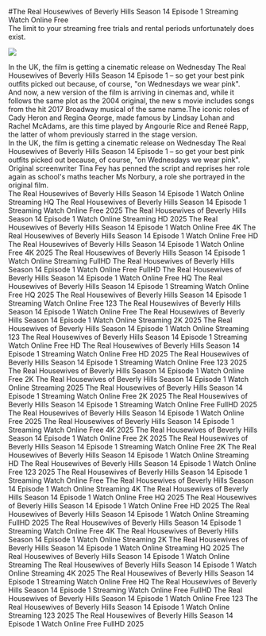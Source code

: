 #The Real Housewives of Beverly Hills Season 14 Episode 1 Streaming Watch Online Free  
The limit to your streaming free trials and rental periods unfortunately does exist.  
  
[![](https://i.imgur.com/qSNzIqt.png)](https://movie.rssnews.media/GbhUGRj.php)  
  
In the UK, the film is getting a cinematic release on Wednesday The Real Housewives of Beverly Hills Season 14 Episode 1 – so get your best pink outfits picked out because, of course, "on Wednesdays we wear pink".  
And now, a new version of the film is arriving in cinemas and, while it follows the same plot as the 2004 original, the new s movie includes songs from the hit 2017 Broadway musical of the same name.The iconic roles of Cady Heron and Regina George, made famous by Lindsay Lohan and Rachel McAdams, are this time played by Angourie Rice and Reneé Rapp, the latter of whom previously starred in the stage version.  
In the UK, the film is getting a cinematic release on Wednesday The Real Housewives of Beverly Hills Season 14 Episode 1 – so get your best pink outfits picked out because, of course, "on Wednesdays we wear pink".  
Original screenwriter Tina Fey has penned the script and reprises her role again as school's maths teacher Ms Norbury, a role she portrayed in the original film.  
The Real Housewives of Beverly Hills Season 14 Episode 1 Watch Online Streaming HQ
The Real Housewives of Beverly Hills Season 14 Episode 1 Streaming Watch Online Free 2025
The Real Housewives of Beverly Hills Season 14 Episode 1 Watch Online Streaming HD 2025
The Real Housewives of Beverly Hills Season 14 Episode 1 Watch Online Free 4K
The Real Housewives of Beverly Hills Season 14 Episode 1 Watch Online Free HD
The Real Housewives of Beverly Hills Season 14 Episode 1 Watch Online Free 4K 2025
The Real Housewives of Beverly Hills Season 14 Episode 1 Watch Online Streaming FullHD
The Real Housewives of Beverly Hills Season 14 Episode 1 Watch Online Free FullHD
The Real Housewives of Beverly Hills Season 14 Episode 1 Watch Online Free HQ
The Real Housewives of Beverly Hills Season 14 Episode 1 Streaming Watch Online Free HQ 2025
The Real Housewives of Beverly Hills Season 14 Episode 1 Streaming Watch Online Free 123
The Real Housewives of Beverly Hills Season 14 Episode 1 Watch Online Free
The Real Housewives of Beverly Hills Season 14 Episode 1 Watch Online Streaming 2K 2025
The Real Housewives of Beverly Hills Season 14 Episode 1 Watch Online Streaming 123
The Real Housewives of Beverly Hills Season 14 Episode 1 Streaming Watch Online Free HD
The Real Housewives of Beverly Hills Season 14 Episode 1 Streaming Watch Online Free HD 2025
The Real Housewives of Beverly Hills Season 14 Episode 1 Streaming Watch Online Free 123 2025
The Real Housewives of Beverly Hills Season 14 Episode 1 Watch Online Free 2K
The Real Housewives of Beverly Hills Season 14 Episode 1 Watch Online Streaming 2025
The Real Housewives of Beverly Hills Season 14 Episode 1 Streaming Watch Online Free 2K 2025
The Real Housewives of Beverly Hills Season 14 Episode 1 Streaming Watch Online Free FullHD 2025
The Real Housewives of Beverly Hills Season 14 Episode 1 Watch Online Free 2025
The Real Housewives of Beverly Hills Season 14 Episode 1 Streaming Watch Online Free 4K 2025
The Real Housewives of Beverly Hills Season 14 Episode 1 Watch Online Free 2K 2025
The Real Housewives of Beverly Hills Season 14 Episode 1 Streaming Watch Online Free 2K
The Real Housewives of Beverly Hills Season 14 Episode 1 Watch Online Streaming HD
The Real Housewives of Beverly Hills Season 14 Episode 1 Watch Online Free 123 2025
The Real Housewives of Beverly Hills Season 14 Episode 1 Streaming Watch Online Free
The Real Housewives of Beverly Hills Season 14 Episode 1 Watch Online Streaming 4K
The Real Housewives of Beverly Hills Season 14 Episode 1 Watch Online Free HQ 2025
The Real Housewives of Beverly Hills Season 14 Episode 1 Watch Online Free HD 2025
The Real Housewives of Beverly Hills Season 14 Episode 1 Watch Online Streaming FullHD 2025
The Real Housewives of Beverly Hills Season 14 Episode 1 Streaming Watch Online Free 4K
The Real Housewives of Beverly Hills Season 14 Episode 1 Watch Online Streaming 2K
The Real Housewives of Beverly Hills Season 14 Episode 1 Watch Online Streaming HQ 2025
The Real Housewives of Beverly Hills Season 14 Episode 1 Watch Online Streaming
The Real Housewives of Beverly Hills Season 14 Episode 1 Watch Online Streaming 4K 2025
The Real Housewives of Beverly Hills Season 14 Episode 1 Streaming Watch Online Free HQ
The Real Housewives of Beverly Hills Season 14 Episode 1 Streaming Watch Online Free FullHD
The Real Housewives of Beverly Hills Season 14 Episode 1 Watch Online Free 123
The Real Housewives of Beverly Hills Season 14 Episode 1 Watch Online Streaming 123 2025
The Real Housewives of Beverly Hills Season 14 Episode 1 Watch Online Free FullHD 2025